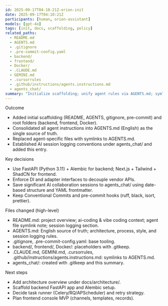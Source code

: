 ```yaml
---
id: 2025-09-17T04-10-21Z-orion-init
date: 2025-09-17T04:10:21Z
participants: [human, orion-assistant]
models: [gpt-4o]
tags: [init, docs, scaffolding, policy]
related_paths:
  - README.md
  - AGENTS.md
  - .gitignore
  - .pre-commit-config.yaml
  - backend/
  - frontend/
  - Docker/
  - .CLAUDE.md
  - GEMINI.md
  - .cursorrules
  - .github/instructions/agents.instructions.md
  - agents_chat/
summary: "Initialize scaffolding; unify agent rules via AGENTS.md; symlink agent files; add session logging conventions."
---
```


Outcome
- Added initial scaffolding (README, AGENTS, gitignore, pre-commit) and root folders (backend, frontend, Docker).
- Consolidated all agent instructions into AGENTS.md (English) as the single source of truth.
- Replaced agent-specific files with symlinks to AGENTS.md.
- Established AI session logging conventions under agents_chat/ and added this entry.

Key decisions
- Use FastAPI (Python 3.11) + Alembic for backend; Next.js + Tailwind + ShadCN for frontend.
- Enforce DI and adapter interfaces to decouple vendor APIs.
- Save significant AI collaboration sessions to agents_chat/ using date-based structure and YAML frontmatter.
- Keep Conventional Commits and pre-commit hooks (ruff, black, isort, prettier).

Files changed (high-level)
- README.md: project overview; ai-coding & vibe coding context; agent file symlink note; session logging section.
- AGENTS.md: English source of truth; architecture, process, style, and session logging rules.
- .gitignore, .pre-commit-config.yaml: base tooling.
- backend/, frontend/, Docker/: placeholders with .gitkeep.
- .CLAUDE.md, GEMINI.md, .cursorrules, .github/instructions/agents.instructions.md: symlinks to AGENTS.md.
- agents_chat/: created with .gitkeep and this summary.

Next steps
- Add architecture overview under docs/architecture/.
- Scaffold backend FastAPI app and Alembic setup.
- Decide task runner (Celery/RQ/APScheduler) and retry strategy.
- Plan frontend console MVP (channels, templates, records).
